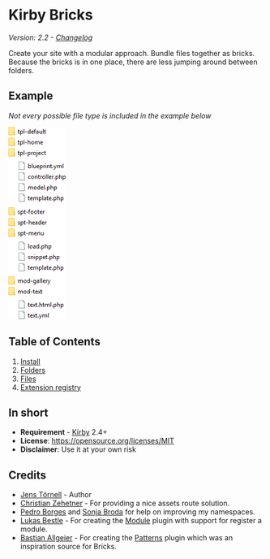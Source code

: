 # Kirby Bricks

*Version: 2.2 - [Changelog](docs/changelog.md)*

Create your site with a modular approach. Bundle files together as bricks. Because the bricks is in one place, there are less jumping around between folders.

## Example

*Not every possible file type is included in the example below*

![Screenshot](docs/screenshot1.png)

## Table of Contents

1. [Install](docs/install.md)
1. [Folders](docs/folders.md) 
1. [Files](docs/files.md)
1. [Extension registry](docs/registry.md)

## In short

- **Requirement** - [Kirby](https://getkirby.com/) 2.4+
- **License**: https://opensource.org/licenses/MIT
- **Disclaimer**: Use it at your own risk

## Credits

- [Jens Törnell](https://github.com/jenstornell) - Author
- [Christian Zehetner](https://github.com/seehat) - For providing a nice assets route solution.
- [Pedro Borges](https://github.com/pedroborges) and [Sonja Broda](https://github.com/texnixe) for help on improving my namespaces.
- [Lukas Bestle](https://github.com/seehat) - For creating the [Module](https://github.com/getkirby-plugins/modules-plugin) plugin with support for register a module.
- [Bastian Allgeier](https://github.com/bastianallgeier) - For creating the [Patterns](https://github.com/getkirby-plugins/patterns-plugin) plugin which was an inspiration source for Bricks.